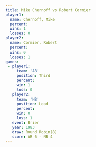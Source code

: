 ```yaml
---
title: Mike Chernoff vs Robert Cormier
player1:               
  name: Chernoff, Mike 
  percent:             
  wins: 1              
  losses: 0            
player2:               
  name: Cormier, Robert
  percent:             
  wins: 0              
  losses: 1            
games:
 - player1:         
     team: 'AB'     
     position: Third
     percent:       
     win: 1         
     loss: 0        
   player2:        
     team: 'NB'    
     position: Lead
     percent:      
     win: 0        
     loss: 1       
   event: Brier        
   year: 1983          
   draw: Round Robin(8)
   score: AB 6 - NB 4  
---
```

